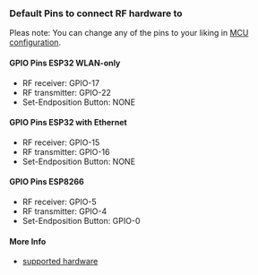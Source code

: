 ### Default Pins to connect RF hardware to

Pleas note: You can change any of the pins to your liking in [MCU configuration](mcu_config.md).

#### GPIO Pins ESP32 WLAN-only

  * RF receiver: GPIO-17
  * RF transmitter: GPIO-22
  * Set-Endposition Button: NONE

#### GPIO Pins ESP32 with Ethernet 

  * RF receiver: GPIO-15
  * RF transmitter: GPIO-16
  * Set-Endposition Button: NONE

#### GPIO Pins ESP8266 

  * RF receiver: GPIO-5
  * RF transmitter: GPIO-4
  * Set-Endposition Button: GPIO-0

#### More Info
  * [supported hardware](hardware.md)
  